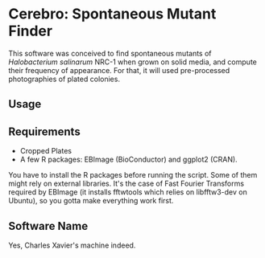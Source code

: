# Cerebro: Spontaneous Mutant Finder

This software was conceived to find spontaneous mutants of _Halobacterium salinarum_ NRC-1 when grown on solid media, and compute their frequency of appearance. For that, it will used pre-processed photographies of plated colonies.  

## Usage

## Requirements

* Cropped Plates
* A few R packages: EBImage (BioConductor) and ggplot2 (CRAN). 

You have to install the R packages before running the script. Some of them might rely on external libraries. It's the case of Fast Fourier Transforms required by EBImage (it installs fftwtools which relies on libfftw3-dev on Ubuntu), so you gotta make everything work first.  

## Software Name

Yes, Charles Xavier's machine indeed.  
